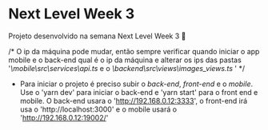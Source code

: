#  Next Level Week 3
 Projeto desenvolvido na semana Next Level Week 3 🚀

/* O ip da máquina pode mudar, então sempre verificar quando iniciar o app mobile e o back-end qual é o ip da máquina e alterar
os ips das pastas '*\mobile\src\services\api.ts* e o *\backend\src\views\images_views.ts* ' */

* Para iniciar o projeto é preciso subir o *back-end*, *front-end* e o *mobile*. Use o 'yarn dev' para iniciar o back-end e 'yarn start' para o front end e mobile. O back-end usara o 'http://192.168.0.12:3333', o front-end irá usa o 'http://localhost:3000' e o mobile usará o 'http://192.168.0.12:19002/'
